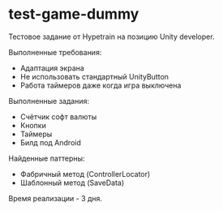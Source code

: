 # test-game-dummy
  
Тестовое задание от Hypetrain на позицию Unity developer.

Выполненные требования:

* Адаптация экрана
* Не использовать стандартный UnityButton
* Работа таймеров даже когда игра выключена

Выполненные задания:

* Счётчик софт валюты
* Кнопки
* Таймеры
* Билд под Android

Найденные паттерны:

* Фабричный метод (ControllerLocator)
* Шаблонный метод (SaveData)

Время реализации - 3 дня.
